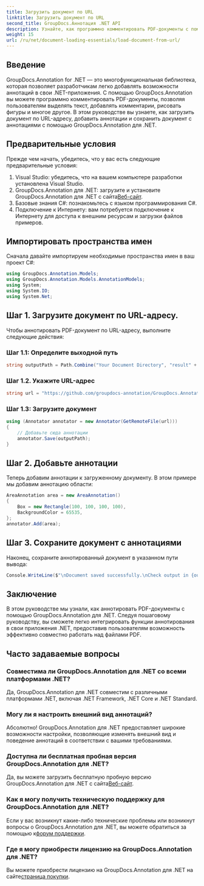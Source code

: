 ```yaml
---
title: Загрузить документ по URL
linktitle: Загрузить документ по URL
second_title: GroupDocs.Аннотация .NET API
description: Узнайте, как программно комментировать PDF-документы с помощью GroupDocs.Annotation для .NET. Пошаговое руководство с примерами кода.
weight: 15
url: /ru/net/document-loading-essentials/load-document-from-url/
---
```

## Введение
GroupDocs.Annotation for .NET — это многофункциональная библиотека, которая позволяет разработчикам легко добавлять возможности аннотаций в свои .NET-приложения. С помощью GroupDocs.Annotation вы можете программно комментировать PDF-документы, позволяя пользователям выделять текст, добавлять комментарии, рисовать фигуры и многое другое. В этом руководстве вы узнаете, как загрузить документ по URL-адресу, добавить аннотации и сохранить документ с аннотациями с помощью GroupDocs.Annotation для .NET.
## Предварительные условия
Прежде чем начать, убедитесь, что у вас есть следующие предварительные условия:
1. Visual Studio: убедитесь, что на вашем компьютере разработки установлена Visual Studio.
2.  GroupDocs.Annotation для .NET: загрузите и установите GroupDocs.Annotation для .NET с сайта[Веб-сайт](https://releases.groupdocs.com/annotation/net/).
3. Базовые знания C#: познакомьтесь с языком программирования C#.
4. Подключение к Интернету: вам потребуется подключение к Интернету для доступа к внешним ресурсам и загрузки файлов примеров.

## Импортировать пространства имен
Сначала давайте импортируем необходимые пространства имен в ваш проект C#:
```csharp
using GroupDocs.Annotation.Models;
using GroupDocs.Annotation.Models.AnnotationModels;
using System;
using System.IO;
using System.Net;
```
## Шаг 1. Загрузите документ по URL-адресу.
Чтобы аннотировать PDF-документ по URL-адресу, выполните следующие действия:
### Шаг 1.1: Определите выходной путь
```csharp
string outputPath = Path.Combine("Your Document Directory", "result" + Path.GetExtension("input.pdf"));
```
### Шаг 1.2. Укажите URL-адрес
```csharp
string url = "https://github.com/groupdocs-annotation/GroupDocs.Annotation-for-.NET/blob/master/Examples/Resources/SampleFiles/input.pdf?raw=true";
```
### Шаг 1.3: Загрузите документ
```csharp
using (Annotator annotator = new Annotator(GetRemoteFile(url)))
{
    // Добавьте сюда аннотации
    annotator.Save(outputPath);
}
```
## Шаг 2. Добавьте аннотации
Теперь добавим аннотации к загруженному документу. В этом примере мы добавим аннотацию области:
```csharp
AreaAnnotation area = new AreaAnnotation()
{
    Box = new Rectangle(100, 100, 100, 100),
    BackgroundColor = 65535,
};
annotator.Add(area);
```
## Шаг 3. Сохраните документ с аннотациями
Наконец, сохраните аннотированный документ в указанном пути вывода:
```csharp
Console.WriteLine($"\nDocument saved successfully.\nCheck output in {outputPath}.");
```

## Заключение
В этом руководстве мы узнали, как аннотировать PDF-документы с помощью GroupDocs.Annotation для .NET. Следуя пошаговому руководству, вы сможете легко интегрировать функции аннотирования в свои приложения .NET, предоставив пользователям возможность эффективно совместно работать над файлами PDF.

## Часто задаваемые вопросы
### Совместима ли GroupDocs.Annotation для .NET со всеми платформами .NET?
Да, GroupDocs.Annotation для .NET совместим с различными платформами .NET, включая .NET Framework, .NET Core и .NET Standard.
### Могу ли я настроить внешний вид аннотаций?
Абсолютно! GroupDocs.Annotation для .NET предоставляет широкие возможности настройки, позволяющие изменять внешний вид и поведение аннотаций в соответствии с вашими требованиями.
### Доступна ли бесплатная пробная версия GroupDocs.Annotation для .NET?
 Да, вы можете загрузить бесплатную пробную версию GroupDocs.Annotation для .NET с сайта[Веб-сайт](https://releases.groupdocs.com/).
### Как я могу получить техническую поддержку для GroupDocs.Annotation для .NET?
 Если у вас возникнут какие-либо технические проблемы или возникнут вопросы о GroupDocs.Annotation для .NET, вы можете обратиться за помощью к[форум поддержки](https://forum.groupdocs.com/c/annotation/10).
### Где я могу приобрести лицензию на GroupDocs.Annotation для .NET?
 Вы можете приобрести лицензию на GroupDocs.Annotation для .NET на сайте[страница покупки](https://purchase.groupdocs.com/buy).